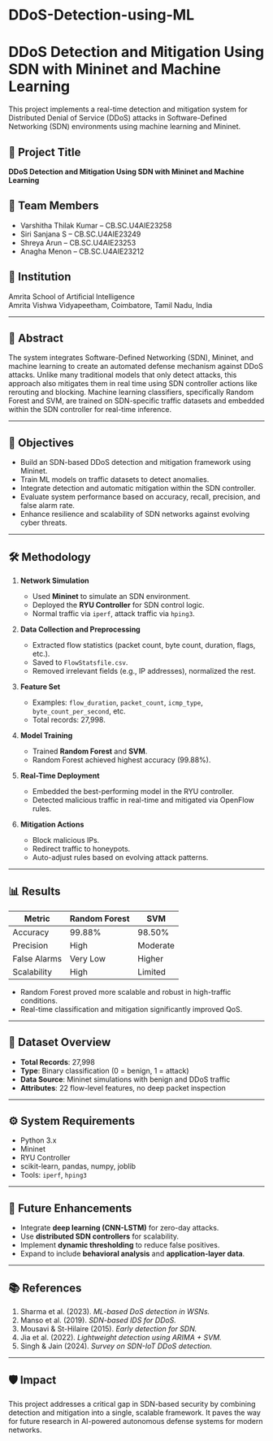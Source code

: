 # DDoS-Detection-using-ML
# DDoS Detection and Mitigation Using SDN with Mininet and Machine Learning

This project implements a real-time detection and mitigation system for Distributed Denial of Service (DDoS) attacks in Software-Defined Networking (SDN) environments using machine learning and Mininet.

## 📌 Project Title
**DDoS Detection and Mitigation Using SDN with Mininet and Machine Learning**

## 👥 Team Members
- Varshitha Thilak Kumar – CB.SC.U4AIE23258  
- Siri Sanjana S – CB.SC.U4AIE23249  
- Shreya Arun – CB.SC.U4AIE23253  
- Anagha Menon – CB.SC.U4AIE23212  

## 🏫 Institution
Amrita School of Artificial Intelligence  
Amrita Vishwa Vidyapeetham, Coimbatore, Tamil Nadu, India

---

## 📖 Abstract

The system integrates Software-Defined Networking (SDN), Mininet, and machine learning to create an automated defense mechanism against DDoS attacks. Unlike many traditional models that only detect attacks, this approach also mitigates them in real time using SDN controller actions like rerouting and blocking. Machine learning classifiers, specifically Random Forest and SVM, are trained on SDN-specific traffic datasets and embedded within the SDN controller for real-time inference.

---

## 🎯 Objectives

- Build an SDN-based DDoS detection and mitigation framework using Mininet.
- Train ML models on traffic datasets to detect anomalies.
- Integrate detection and automatic mitigation within the SDN controller.
- Evaluate system performance based on accuracy, recall, precision, and false alarm rate.
- Enhance resilience and scalability of SDN networks against evolving cyber threats.

---

## 🛠️ Methodology

1. **Network Simulation**  
   - Used **Mininet** to simulate an SDN environment.
   - Deployed the **RYU Controller** for SDN control logic.
   - Normal traffic via `iperf`, attack traffic via `hping3`.

2. **Data Collection and Preprocessing**  
   - Extracted flow statistics (packet count, byte count, duration, flags, etc.).
   - Saved to `FlowStatsfile.csv`.
   - Removed irrelevant fields (e.g., IP addresses), normalized the rest.

3. **Feature Set**  
   - Examples: `flow_duration`, `packet_count`, `icmp_type`, `byte_count_per_second`, etc.
   - Total records: 27,998.

4. **Model Training**  
   - Trained **Random Forest** and **SVM**.
   - Random Forest achieved highest accuracy (99.88%).

5. **Real-Time Deployment**  
   - Embedded the best-performing model in the RYU controller.
   - Detected malicious traffic in real-time and mitigated via OpenFlow rules.

6. **Mitigation Actions**
   - Block malicious IPs.
   - Redirect traffic to honeypots.
   - Auto-adjust rules based on evolving attack patterns.

---

## 📊 Results

| Metric       | Random Forest | SVM        |
|--------------|---------------|------------|
| Accuracy     | 99.88%        | 98.50%     |
| Precision    | High          | Moderate   |
| False Alarms | Very Low      | Higher     |
| Scalability  | High          | Limited    |

- Random Forest proved more scalable and robust in high-traffic conditions.
- Real-time classification and mitigation significantly improved QoS.

---

## 📁 Dataset Overview

- **Total Records**: 27,998
- **Type**: Binary classification (0 = benign, 1 = attack)
- **Data Source**: Mininet simulations with benign and DDoS traffic
- **Attributes**: 22 flow-level features, no deep packet inspection

---

## ⚙️ System Requirements

- Python 3.x
- Mininet
- RYU Controller
- scikit-learn, pandas, numpy, joblib
- Tools: `iperf`, `hping3`

---

## 🚀 Future Enhancements

- Integrate **deep learning (CNN-LSTM)** for zero-day attacks.
- Use **distributed SDN controllers** for scalability.
- Implement **dynamic thresholding** to reduce false positives.
- Expand to include **behavioral analysis** and **application-layer data**.

---

## 📚 References

1. Sharma et al. (2023). *ML-based DoS detection in WSNs.*
2. Manso et al. (2019). *SDN-based IDS for DDoS.*
3. Mousavi & St-Hilaire (2015). *Early detection for SDN.*
4. Jia et al. (2022). *Lightweight detection using ARIMA + SVM.*
5. Singh & Jain (2024). *Survey on SDN-IoT DDoS detection.*

---

## 🛡️ Impact

This project addresses a critical gap in SDN-based security by combining detection and mitigation into a single, scalable framework. It paves the way for future research in AI-powered autonomous defense systems for modern networks.

